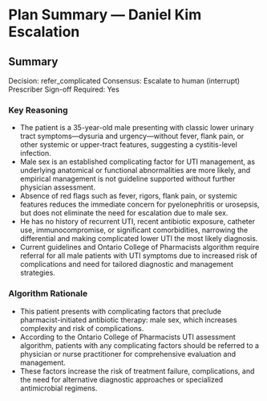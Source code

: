 # Plan Summary — Daniel Kim Escalation

## Summary
Decision: refer_complicated
Consensus: Escalate to human (interrupt)
Prescriber Sign-off Required: Yes

### Key Reasoning
- The patient is a 35-year-old male presenting with classic lower urinary tract symptoms—dysuria and urgency—without fever, flank pain, or other systemic or upper-tract features, suggesting a cystitis-level infection.
- Male sex is an established complicating factor for UTI management, as underlying anatomical or functional abnormalities are more likely, and empirical management is not guideline supported without further physician assessment.
- Absence of red flags such as fever, rigors, flank pain, or systemic features reduces the immediate concern for pyelonephritis or urosepsis, but does not eliminate the need for escalation due to male sex.
- He has no history of recurrent UTI, recent antibiotic exposure, catheter use, immunocompromise, or significant comorbidities, narrowing the differential and making complicated lower UTI the most likely diagnosis.
- Current guidelines and Ontario College of Pharmacists algorithm require referral for all male patients with UTI symptoms due to increased risk of complications and need for tailored diagnostic and management strategies.

### Algorithm Rationale
- This patient presents with complicating factors that preclude pharmacist-initiated antibiotic therapy: male sex, which increases complexity and risk of complications.
- According to the Ontario College of Pharmacists UTI assessment algorithm, patients with any complicating factors should be referred to a physician or nurse practitioner for comprehensive evaluation and management.
- These factors increase the risk of treatment failure, complications, and the need for alternative diagnostic approaches or specialized antimicrobial regimens.